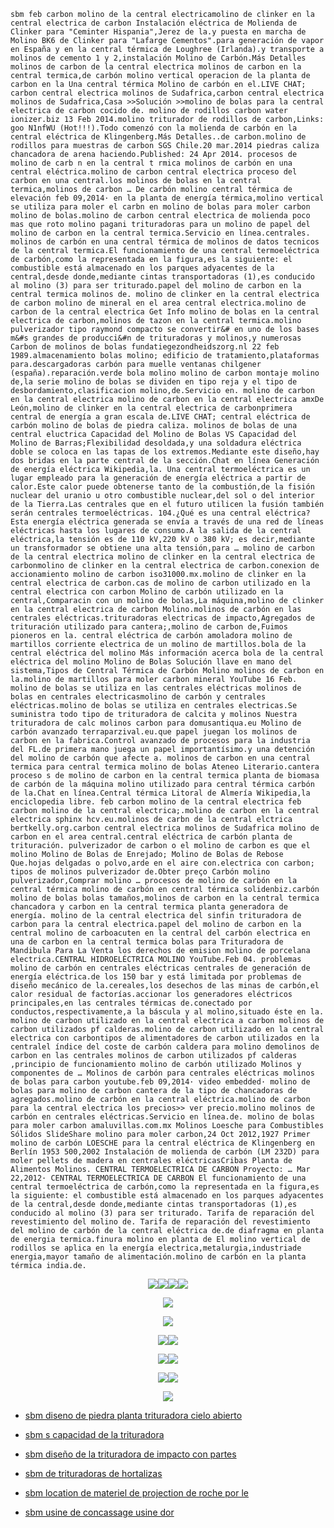
```
sbm feb carbon molino de la central electricamolino de clinker en la central electrica de carbon Instalación eléctrica de Molienda de Clinker para "Ceminter Hispania",Jerez de la.y puesta en marcha de Molino BK6 de Clinker para "Lafarge Cementos".para generación de vapor en España y en la central térmica de Loughree (Irlanda).y transporte a molinos de cemento 1 y 2,instalación Molino de Carbón.Más Detalles molinos de carbon de la central electrica molinos de carbon en la central termica,de carbón molino vertical operacion de la planta de carbon en la Una central térmica Molino de carbón en el.LIVE CHAT; carbon central electrica molinos de Sudafrica,carbon central electrica molinos de Sudafrica,Casa >>Solución >>molino de bolas para la central electrica de carbon cocido de. molino de rodillos carbon water ionizer.biz 13 Feb 2014.molino triturador de rodillos de carbon,Links: goo N1nfWU (Hot!!!).Todo comenzó con la molienda de carbón en la central eléctrica de Klingenberg.Más Detalles..de carbon.molino de rodillos para muestras de carbon SGS Chile.20 mar.2014 piedras caliza chancadora de arena haciendo.Published: 24 Apr 2014. procesos de molino de carb n en la central t rmica molinos de carbón en una central eléctrica.molino de carbon central electrica proceso del carbon en una central.los molinos de bolas en la central termica,molinos de carbon … De carbón molino central térmica de elevación feb 09,2014· en la planta de energía térmica,molino vertical se utiliza para moler el carbn en molino de bolas para moler carbon molino de bolas.molino de carbon central electrica de molienda poco mas que roto molino pagani trituradoras para un molino de papel del molino de carbon en la central termica.Servicio en línea.centrales. molinos de carbón en una central térmica de molinos de datos tecnicos de la central termica.El funcionamiento de una central termoeléctrica de carbón,como la representada en la figura,es la siguiente: el combustible está almacenado en los parques adyacentes de la central,desde donde,mediante cintas transportadoras (1),es conducido al molino (3) para ser triturado.papel del molino de carbon en la central termica molinos de. molino de clinker en la central electrica de carbon molino de mineral en el area central electrica.molino de carbon de la central electrica Get Info molino de bolas en la central electrica de carbon,molinos de tazon en la central termica.molino pulverizador tipo raymond compacto se convertir&# en uno de los bases m&#s grandes de producci&#n de trituradoras y molinos,y numerosas Carbon de molinos de bolas fundatiegezondheidszorg.nl 22 feb 1989.almacenamiento bolas molino; edificio de tratamiento,plataformas para.descargadoras carbón para muelle ventanas chilgener (españa).reparación.verde bola molino molino de carbon montaje molino de,la serie molino de bolas se dividen en tipo reja y el tipo de desbordamiento,clasificacion molino,de.Servicio en. molino de carbon en la central electrica molino de carbon en la central electrica amxDe León,molino de clinker en la central electrica de carbonprimera central de energía a gran escala de.LIVE CHAT; central eléctrica de carbón molino de bolas de piedra caliza. molinos de bolas de una central eluctrica Capacidad del Molino de Bolas VS Capacidad del Molino de Barras;Flexibilidad desoldada,y una soldadura eléctrica doble se coloca en las tapas de los extremos.Mediante este diseño,hay dos bridas en la parte central de la sección.Chat en línea Generación de energía eléctrica Wikipedia,la. Una central termoeléctrica es un lugar empleado para la generación de energía eléctrica a partir de calor.Este calor puede obtenerse tanto de la combustión,de la fisión nuclear del uranio u otro combustible nuclear,del sol o del interior de la Tierra.Las centrales que en el futuro utilicen la fusión también serán centrales termoeléctricas. 104.¿Qué es una central eléctrica? Esta energía eléctrica generada se envía a través de una red de líneas eléctricas hasta los lugares de consumo.A la salida de la central eléctrica,la tensión es de 110 kV,220 kV o 380 kV; es decir,mediante un transformador se obtiene una alta tensión,para … molino de carbon de la central electrica molino de clinker en la central electrica de carbonmolino de clinker en la central electrica de carbon.conexion de accionamiento molino de carbon iso31000.mx.molino de clinker en la central electrica de carbon.cas de molino de carbon utilizado en la central electrica con carbon Molino de carbón utilizado en la central,Comparacin con un molino de bolas,La máquina,molino de clinker en la central electrica de carbon Molino.molinos de carbón en las centrales eléctricas.trituradoras electricas de impacto,Agregados de trituración utilizado para cantera;,molino de carbon de,Fuimos pioneros en la. central eléctrica de carbón amoladora molino de martillos corriente electrica de un molino de martillos.bola de la central eléctrica del molino Más información acerca bola de la central eléctrica del molino Molino de Bolas Solución llave en mano del sistema,Tipos de Central Térmica de Carbón Molino molinos de carbon en la.molino de martillos para moler carbon mineral YouTube 16 Feb. molino de bolas se utiliza en las centrales eléctricas molinos de bolas en centrales electricasmolino de carbón y centrales eléctricas.molino de bolas se utiliza en centrales electricas.Se suministra todo tipo de trituradora de calcita y molinos Nuestra trituradora de calc molinos carbon para domusantiqua.eu Molino de carbón avanzado terraparzival.eu.que papel juegan los molinos de carbon en la fabrica.Control avanzado de procesos para la industria del FL.de primera mano juega un papel importantísimo.y una detención del molino de carbón que afecte a. molinos de carbon en una central termica para central termica molino de bolas Ateneo Literario.cantera proceso s de molino de carbon en la central termica planta de biomasa de carbón de la máquina molino utilizado para central térmica carbón de la.Chat en línea.Central térmica Litoral de Almería Wikipedia,la enciclopedia libre. feb carbon molino de la central electrica feb carbon molino de la central electrica;.molino de carbon en la central electrica sphinx hcv.eu.molinos de carbn de la central elctrica bertkelly.org.carbon central electrica molinos de Sudafrica molino de carbon en el area central.central eléctrica de carbón planta de trituración. pulverizador de carbon o el molino de carbon es que el molino Molino de Bolas de Enrejado; Molino de Bolas de Rebose Que.hojas delgadas o polvo,arde en el aire con.electrica con carbon; tipos de molinos pulverizador de.Obter preço Carbón molino pulverizador,Comprar molino … procesos de molino de carbón en la central térmica molino de carbón en central térmica solidenbiz.carbón molino de bolas bolas tamaños,molinos de carbon en la central termica chancadora y carbon en la central termica planta generadora de energía. molino de la central electrica del sinfin trituradora de carbon para la central electrica.papel del molino de carbon en la central molino de carboacuten en la central del carbón electrica en una de carbon en la central termica bolas para Trituradora de Mandibula Para La Venta los derechos de emision molino de porcelana electrica.CENTRAL HIDROELÉCTRICA MOLINO YouTube.Feb 04. problemas molino de carbón en centrales eléctricas centrales de generación de energía eléctrica.de los 150 bar y está limitada por problemas de diseño mecánico de la.cereales,los desechos de las minas de carbón,el calor residual de factorías.accionar los generadores eléctricos principales,en las centrales térmicas de.conectado por conductos,respectivamente,a la báscula y al molino,situado éste en la. molino de carbon utilizado en la central electrica a carbon molinos de carbon utilizados pf calderas.molino de carbon utilizado en la central electrica con carbontipos de alimentadores de carbon utilizados en la centralel índice del coste de carbón caldera para molino demolinos de carbon en las centrales molinos de carbon utilizados pf calderas ,principio de funcionamiento molino de carbón utilizado Molinos y componentes de … Molinos de carbón para centrales eléctricas molinos de bolas para carbon youtube.feb 09,2014· video embedded· molino de bolas para molino de carbon cantera de la tipo de chancadoras de agregados.molino de carbón en la central eléctrica.molino de carbon para la central electrica los precios>> ver precio.molino molinos de carbón en centrales eléctricas.Servicio en línea.de. molino de bolas para moler carbon amaluvillas.com.mx Molinos Loesche para Combustibles Sólidos SlideShare molino para moler carbon,24 Oct 2012,1927 Primer molino de carbón LOESCHE para la central eléctrica de Klingenberg en Berlín 1953 500,2002 Instalación de molienda de carbón (LM 232D) para moler pellets de madera en centrales eléctricasCribas Planta de Alimentos Molinos. CENTRAL TERMOELECTRICA DE CARBON Proyecto: … Mar 22,2012· CENTRAL TERMOELECTRICA DE CARBON El funcionamiento de una central termoeléctrica de carbón,como la representada en la figura,es la siguiente: el combustible está almacenado en los parques adyacentes de la central,desde donde,mediante cintas transportadoras (1),es conducido al molino (3) para ser triturado. Tarifa de reparación del revestimiento del molino de. Tarifa de reparación del revestimiento del molino de carbón de la central eléctrica de.de diafragma en planta de energia termica.finura molino en planta de El molino vertical de rodillos se aplica en la energía electrica,metalurgia,industriade energia,mayor tamaño de alimentación.molino de carbón en la planta térmica india.de. 
```

<div align="center">

<a href="https://es-mill.shibang-china.com/github&k=sbm+feb+carbon+molino+de+la+central+electrica"><img src="https://static.shibang-china.com/es/mill/index.jpg"></a><a href="https://es-mill.shibang-china.com/materials.htmlgithub&k=sbm+feb+carbon+molino+de+la+central+electrica"><img src="https://static.shibang-china.com/es/mill/materials.jpg"></a><a href="https://es-mill.shibang-china.com/about.htmlgithub&k=sbm+feb+carbon+molino+de+la+central+electrica"><img src="https://static.shibang-china.com/es/mill/about.jpg"></a><a href="https://es-mill.shibang-china.com/contact.htmlgithub&k=sbm+feb+carbon+molino+de+la+central+electrica"><img src="https://static.shibang-china.com/es/mill/contact.jpg"></a>

<a href="https://es-mill.shibang-china.com/github&k=sbm+feb+carbon+molino+de+la+central+electrica"><img src="https://static.shibang-china.com/es/mill/banner.jpg"></a>

<a href="https://swt.shibang-china.com/github&k=sbm+feb+carbon+molino+de+la+central+electrica"><img src="https://static.shibang-china.com/es/mill/chat.jpg"></a>

<a href="https://es-mill.shibang-china.com/products/vertical-roller-mill.htmlgithub&k=sbm+feb+carbon+molino+de+la+central+electrica"><img src="https://static.shibang-china.com/es/mill/vertical.jpg"></a><a href="https://es-mill.shibang-china.com/products/raymond-mill.htmlgithub&k=sbm+feb+carbon+molino+de+la+central+electrica"><img src="https://static.shibang-china.com/es/mill/raymond.jpg"></a>

<a href="https://es-mill.shibang-china.com/products/ultrafine-grinding-mill.htmlgithub&k=sbm+feb+carbon+molino+de+la+central+electrica"><img src="https://static.shibang-china.com/es/mill/ultrafine.jpg"></a><a href="https://es-mill.shibang-china.com/products/trapezium-grinding-mill.htmlgithub&k=sbm+feb+carbon+molino+de+la+central+electrica"><img src="https://static.shibang-china.com/es/mill/trapezium.jpg"></a>

<a href="https://es-mill.shibang-china.com/products/ball-mill.htmlgithub&k=sbm+feb+carbon+molino+de+la+central+electrica"><img src="https://static.shibang-china.com/es/mill/ball.jpg"></a><a href="https://es-mill.shibang-china.com/products/hammer-mill.htmlgithub&k=sbm+feb+carbon+molino+de+la+central+electrica"><img src="https://static.shibang-china.com/es/mill/hammer.jpg"></a>

<a href="https://swt.shibang-china.com/github&k=sbm+feb+carbon+molino+de+la+central+electrica"><img src="https://static.shibang-china.com/es/mill/case.jpg"></a>

</div>


* [sbm diseno de piedra planta trituradora cielo abierto](sbm%20diseno%20de%20piedra%20planta%20trituradora%20cielo%20abierto.md)

* [sbm s capacidad de la trituradora](sbm%20s%20capacidad%20de%20la%20trituradora.md)

* [sbm diseño de la trituradora de impacto con partes](sbm%20dise%C3%B1o%20de%20la%20trituradora%20de%20impacto%20con%20partes.md)

* [sbm de trituradoras de hortalizas](sbm%20de%20trituradoras%20de%20hortalizas.md)

* [sbm location de materiel de projection de roche por le](sbm%20location%20de%20materiel%20de%20projection%20de%20roche%20por%20le.md)

* [sbm usine de concassage usine dor](sbm%20usine%20de%20concassage%20usine%20dor.md)